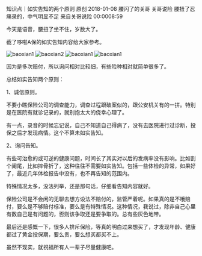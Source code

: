 知识点｜如实告知的两个原则
原创 2018-01-08 腰闪了的关哥 关哥说险
腰扭了忍痛录的，中气明显不足
来自关哥说险
00:0008:59


今天是语音，腰扭了坐不住，岁数大了。

截了哆啦A保的如实告知内容给大家参考。


<!-- <img src='img/20180109115814.jpg' > -->

![baoxian1](img/20180109115814.jpg "baoxian1")
![baoxian2](img/20180109115859.jpg "baoxian2")
![baoxian1](img/20180109120115.jpg "baoxian3")
![baoxian1](img/20180109120124.jpg "baoxian4")



因为是多次赔付，所以询问相对比较细，有些险种相对就简单很多了。

总结如实告知两个原则：

1、诚信原则。

不要小瞧保险公司的调查能力，调查过程跟破案似的，跟公安机关有的一拼。特别是在医院有就诊记录的，就别抱太大的侥幸心理了。

有一点，录音的时候忘记说，自己不知道自己得病了，没有去医院进行过诊断，投保之后才发现病情。这个不算未如实告知。

2、询问告知。

有些可治愈的或可逆的健康问题，时间长了其实对以后的发病率没有影响。比如割个阑尾，比如摔骨折了，这种往往不需要如实告知。包括一些体检的异常，如果好了，最近几年体检报告中没有，也不再告知的范围内。

特殊情况太多，没法列举，还是那句话，仔细看告知内容就好。

保险公司是不会闲的无聊去想方设法不赔付的，监管严着呢。如果真的是不哦赔付，要么是不够赔付标准，要么是有特殊情况。这种情况，我说过，除非自己心里有数自己是有问题的，否则该争取还是要争取的。总有些灰色地带。

最后还是感慨一下，很多人排斥保险，等真的明白过来想买了，才发现年龄、健康都过了黄金投保期，要么贵，要么想买都买不上。

虽然不现实，就祝福所有人一辈子尽量健康吧。